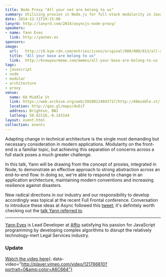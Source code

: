 ```yaml
---
title: Node Proxy "All your net are belong to us"
summary: Utilizing proxies in Node.js for full-stack modularity in JavaScript applications.
date: 2014-12-11T19:15:00
lanyrd: http://lanyrd.com/2014/asyncjs-node-proxy/
speakers:
- name: Yann Eves
  link: http://yannev.es
sponsors:
image:
  url:   http://i0.kym-cdn.com/entries/icons/original/000/000/013/all-your-base.png
  title: "All your base are belong to us"
  link:  http://knowyourmeme.com/memes/all-your-base-are-belong-to-us
tags:
- javascript
- node
- modular
- architecture
- proxy
venue:
  name: 68 Middle St
  link: https://web.archive.org/web/20200124043717/http://68middle.st/
  location: http://goo.gl/maps/dxEiT
  address: Brighton, BN1
  latlong: 50.82116,-0.143144
layout: event.html
collection: events
---
```


Adapting change in technical architecture is the single most demanding but necessary consideration in modern applications. Modularity on the front-end is a familiar topic, but achieving this separation of concerns across a full stack poses a much greater challenge.

In this talk, Yann will be drawing from the concept of proxies, integrated in Node, to demonstrate an effective approach to strong abstraction across an end-to-end flow. In doing so, we're able to respond to change in an application architecture, maintaining modern conventions and increasing resilience against disasters.

New radical directions in our industry and our responsibility to develop accordingly was topical at the recent Full Frontal conference. Conversation to introduce these ideas at Async followed this [tweet](https://twitter.com/Aaunel/status/530748335356125184); it's definitely worth checking out the [talk Yann referred to](https://speakerdeck.com/henrikjoreteg/ffconf-dot-org).

***

[Yann Eves](http://yannev.es) is Lead Developer at [Affio](http://www.affio.co.uk) satisfying his passion for JavaScript programming by developing complex algorithms to disrupt the relatively technology-inert Legal Services industry.  

### Update

[Watch the video here](https://vimeo.com/121766810){: data-video="http://player.vimeo.com/video/121766810?portrait=0&amp;color=A6C664"}
